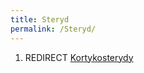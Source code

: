 ```yaml
---
title: Steryd
permalink: /Steryd/
---
```


1.  REDIRECT [Kortykosterydy](/Kortykosterydy "wikilink")
